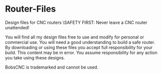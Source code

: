 # Router-Files
Design files for CNC routers
\\SAFETY FIRST: Never leave a CNC router unattended!  

You will find all my design files free to use and modify for personal or commercial use.  You will need a good understanding to build a safe router. By downloading or using these files you accept full responsibility for your build. This content may be in error. You assume responsibility for any action you take using these designs. 

BobsCNC is trademarked and cannot be used.
